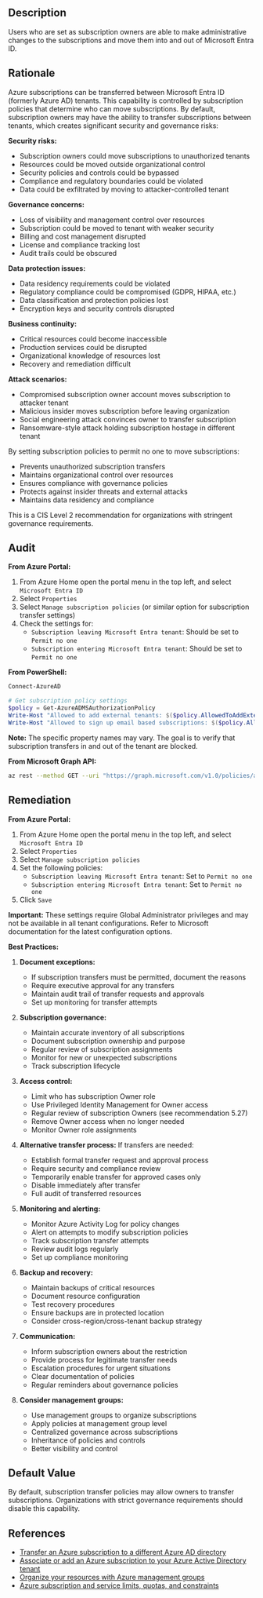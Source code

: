 ## Description

Users who are set as subscription owners are able to make administrative changes to the subscriptions and move them into and out of Microsoft Entra ID.

## Rationale

Azure subscriptions can be transferred between Microsoft Entra ID (formerly Azure AD) tenants. This capability is controlled by subscription policies that determine who can move subscriptions. By default, subscription owners may have the ability to transfer subscriptions between tenants, which creates significant security and governance risks:

**Security risks:**
- Subscription owners could move subscriptions to unauthorized tenants
- Resources could be moved outside organizational control
- Security policies and controls could be bypassed
- Compliance and regulatory boundaries could be violated
- Data could be exfiltrated by moving to attacker-controlled tenant

**Governance concerns:**
- Loss of visibility and management control over resources
- Subscription could be moved to tenant with weaker security
- Billing and cost management disrupted
- License and compliance tracking lost
- Audit trails could be obscured

**Data protection issues:**
- Data residency requirements could be violated
- Regulatory compliance could be compromised (GDPR, HIPAA, etc.)
- Data classification and protection policies lost
- Encryption keys and security controls disrupted

**Business continuity:**
- Critical resources could become inaccessible
- Production services could be disrupted
- Organizational knowledge of resources lost
- Recovery and remediation difficult

**Attack scenarios:**
- Compromised subscription owner account moves subscription to attacker tenant
- Malicious insider moves subscription before leaving organization
- Social engineering attack convinces owner to transfer subscription
- Ransomware-style attack holding subscription hostage in different tenant

By setting subscription policies to permit no one to move subscriptions:
- Prevents unauthorized subscription transfers
- Maintains organizational control over resources
- Ensures compliance with governance policies
- Protects against insider threats and external attacks
- Maintains data residency and compliance

This is a CIS Level 2 recommendation for organizations with stringent governance requirements.

## Audit

**From Azure Portal:**

1. From Azure Home open the portal menu in the top left, and select `Microsoft Entra ID`
2. Select `Properties`
3. Select `Manage subscription policies` (or similar option for subscription transfer settings)
4. Check the settings for:
   - `Subscription leaving Microsoft Entra tenant`: Should be set to `Permit no one`
   - `Subscription entering Microsoft Entra tenant`: Should be set to `Permit no one`

**From PowerShell:**

```powershell
Connect-AzureAD

# Get subscription policy settings
$policy = Get-AzureADMSAuthorizationPolicy
Write-Host "Allowed to add external tenants: $($policy.AllowedToAddExternalTenants)"
Write-Host "Allowed to sign up email based subscriptions: $($policy.AllowedToSignUpEmailBasedSubscriptions)"
```

**Note:** The specific property names may vary. The goal is to verify that subscription transfers in and out of the tenant are blocked.

**From Microsoft Graph API:**

```bash
az rest --method GET --uri "https://graph.microsoft.com/v1.0/policies/authorizationPolicy" --query "allowedToAddExternalTenants"
```

## Remediation

**From Azure Portal:**

1. From Azure Home open the portal menu in the top left, and select `Microsoft Entra ID`
2. Select `Properties`
3. Select `Manage subscription policies`
4. Set the following policies:
   - `Subscription leaving Microsoft Entra tenant`: Set to `Permit no one`
   - `Subscription entering Microsoft Entra tenant`: Set to `Permit no one`
5. Click `Save`

**Important:** These settings require Global Administrator privileges and may not be available in all tenant configurations. Refer to Microsoft documentation for the latest configuration options.

**Best Practices:**

1. **Document exceptions:**
   - If subscription transfers must be permitted, document the reasons
   - Require executive approval for any transfers
   - Maintain audit trail of transfer requests and approvals
   - Set up monitoring for transfer attempts

2. **Subscription governance:**
   - Maintain accurate inventory of all subscriptions
   - Document subscription ownership and purpose
   - Regular review of subscription assignments
   - Monitor for new or unexpected subscriptions
   - Track subscription lifecycle

3. **Access control:**
   - Limit who has subscription Owner role
   - Use Privileged Identity Management for Owner access
   - Regular review of subscription Owners (see recommendation 5.27)
   - Remove Owner access when no longer needed
   - Monitor Owner role assignments

4. **Alternative transfer process:**
   If transfers are needed:
   - Establish formal transfer request and approval process
   - Require security and compliance review
   - Temporarily enable transfer for approved cases only
   - Disable immediately after transfer
   - Full audit of transferred resources

5. **Monitoring and alerting:**
   - Monitor Azure Activity Log for policy changes
   - Alert on attempts to modify subscription policies
   - Track subscription transfer attempts
   - Review audit logs regularly
   - Set up compliance monitoring

6. **Backup and recovery:**
   - Maintain backups of critical resources
   - Document resource configuration
   - Test recovery procedures
   - Ensure backups are in protected location
   - Consider cross-region/cross-tenant backup strategy

7. **Communication:**
   - Inform subscription owners about the restriction
   - Provide process for legitimate transfer needs
   - Escalation procedures for urgent situations
   - Clear documentation of policies
   - Regular reminders about governance policies

8. **Consider management groups:**
   - Use management groups to organize subscriptions
   - Apply policies at management group level
   - Centralized governance across subscriptions
   - Inheritance of policies and controls
   - Better visibility and control

## Default Value

By default, subscription transfer policies may allow owners to transfer subscriptions. Organizations with strict governance requirements should disable this capability.

## References

- [Transfer an Azure subscription to a different Azure AD directory](https://docs.microsoft.com/en-us/azure/role-based-access-control/transfer-subscription)
- [Associate or add an Azure subscription to your Azure Active Directory tenant](https://docs.microsoft.com/en-us/azure/active-directory/fundamentals/active-directory-how-subscriptions-associated-directory)
- [Organize your resources with Azure management groups](https://docs.microsoft.com/en-us/azure/governance/management-groups/overview)
- [Azure subscription and service limits, quotas, and constraints](https://docs.microsoft.com/en-us/azure/azure-resource-manager/management/azure-subscription-service-limits)

